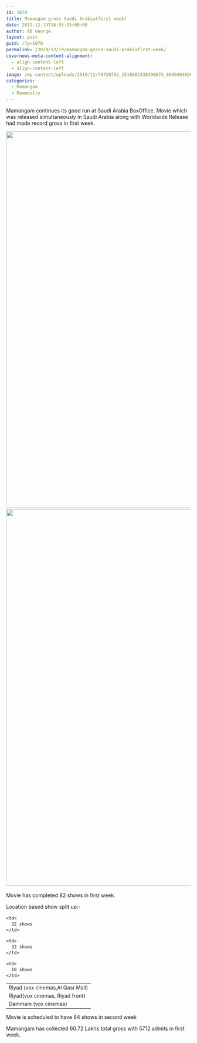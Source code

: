 ```yaml
---
id: 1070
title: Mamangam gross Saudi Arabia(first week)
date: 2019-12-19T16:55:15+00:00
author: AB George
layout: post
guid: /?p=1070
permalink: /2019/12/19/mamangam-gross-saudi-arabiafirst-week/
covernews-meta-content-alignment:
  - align-content-left
  - align-content-left
image: /wp-content/uploads/2019/12/79728752_2518602338390674_860940466659524608_o.jpg
categories:
  - Mamangam
  - Mammootty
---
```

 

Mamangam continues its good run at Saudi Arabia BoxOffice. Movie which was released simultaneously in Saudi Arabia along with Worldwide Release had made record gross in first week.

<img loading="lazy" width="1024" height="1024" src="/wp-content/uploads/2019/12/photocollage_2019121922836964-1024x1024.jpg" alt="" class="wp-image-1071" srcset="/wp-content/uploads/2019/12/photocollage_2019121922836964-1024x1024.jpg 1024w, /wp-content/uploads/2019/12/photocollage_2019121922836964-300x300.jpg 300w, /wp-content/uploads/2019/12/photocollage_2019121922836964-150x150.jpg 150w, /wp-content/uploads/2019/12/photocollage_2019121922836964-768x768.jpg 768w, /wp-content/uploads/2019/12/photocollage_2019121922836964-1536x1536.jpg 1536w, /wp-content/uploads/2019/12/photocollage_2019121922836964-1200x1200.jpg 1200w, /wp-content/uploads/2019/12/photocollage_2019121922836964.jpg 1620w" sizes="(max-width: 1024px) 100vw, 1024px" />  <img loading="lazy" width="1024" height="1024" src="/wp-content/uploads/2019/12/photocollage_2019121922854105-1024x1024.jpg" alt="" class="wp-image-1072" srcset="/wp-content/uploads/2019/12/photocollage_2019121922854105-1024x1024.jpg 1024w, /wp-content/uploads/2019/12/photocollage_2019121922854105-300x300.jpg 300w, /wp-content/uploads/2019/12/photocollage_2019121922854105-150x150.jpg 150w, /wp-content/uploads/2019/12/photocollage_2019121922854105-768x768.jpg 768w, /wp-content/uploads/2019/12/photocollage_2019121922854105-1536x1536.jpg 1536w, /wp-content/uploads/2019/12/photocollage_2019121922854105-1200x1200.jpg 1200w, /wp-content/uploads/2019/12/photocollage_2019121922854105.jpg 1620w" sizes="(max-width: 1024px) 100vw, 1024px" /> 

Movie has completed 82 shows in first week.

Location based show split up:-

<table class="wp-block-table">
  <tr>
    <td>
      Riyad (vox cinemas,Al Qasr Mall)
    </td>
    
    <td>
      32 shows
    </td>
  </tr>
  
  <tr>
    <td>
      Riyad(vox cinemas, Riyad front)
    </td>
    
    <td>
      32 shows
    </td>
  </tr>
  
  <tr>
    <td>
      Dammam (vox cinemas)
    </td>
    
    <td>
      18 shows
    </td>
  </tr>
</table>

Movie is scheduled to have 64 shows in second week 

Mamangam has collected 60.72 Lakhs total gross with 5712 admits in first week.